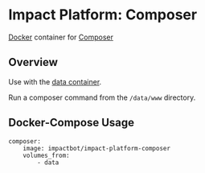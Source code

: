 # Impact Platform: Composer
[Docker](https://www.docker.com/) container for [Composer](https://getcomposer.org/)

## Overview
Use with the [data container](https://github.com/b-lab-org/impact-platform-data).

Run a composer command from the `/data/www` directory.

## Docker-Compose Usage
```
composer:
    image: impactbot/impact-platform-composer
    volumes_from:
        - data
```
